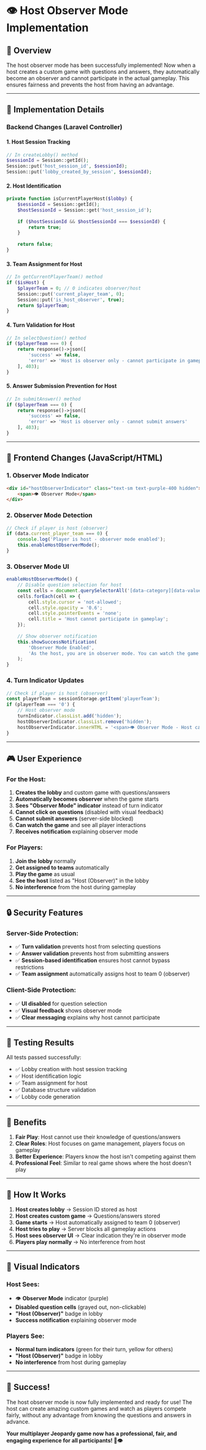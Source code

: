 # 👁️ Host Observer Mode Implementation

## 🎯 Overview

The host observer mode has been successfully implemented! Now when a host creates a custom game with questions and answers, they automatically become an observer and cannot participate in the actual gameplay. This ensures fairness and prevents the host from having an advantage.

---

## 🔧 Implementation Details

### Backend Changes (Laravel Controller)

#### 1. Host Session Tracking
```php
// In createLobby() method
$sessionId = Session::getId();
Session::put('host_session_id', $sessionId);
Session::put('lobby_created_by_session', $sessionId);
```

#### 2. Host Identification
```php
private function isCurrentPlayerHost($lobby) {
    $sessionId = Session::getId();
    $hostSessionId = Session::get('host_session_id');
    
    if ($hostSessionId && $hostSessionId === $sessionId) {
        return true;
    }
    
    return false;
}
```

#### 3. Team Assignment for Host
```php
// In getCurrentPlayerTeam() method
if ($isHost) {
    $playerTeam = 0; // 0 indicates observer/host
    Session::put('current_player_team', 0);
    Session::put('is_host_observer', true);
    return $playerTeam;
}
```

#### 4. Turn Validation for Host
```php
// In selectQuestion() method
if ($playerTeam === 0) {
    return response()->json([
        'success' => false,
        'error' => 'Host is observer only - cannot participate in gameplay'
    ], 403);
}
```

#### 5. Answer Submission Prevention for Host
```php
// In submitAnswer() method
if ($playerTeam === 0) {
    return response()->json([
        'success' => false,
        'error' => 'Host is observer only - cannot submit answers'
    ], 403);
}
```

---

## 🎨 Frontend Changes (JavaScript/HTML)

### 1. Observer Mode Indicator
```html
<div id="hostObserverIndicator" class="text-sm text-purple-400 hidden">
    <span>👁️ Observer Mode</span>
</div>
```

### 2. Observer Mode Detection
```javascript
// Check if player is host (observer)
if (data.current_player_team === 0) {
    console.log('Player is host - observer mode enabled');
    this.enableHostObserverMode();
}
```

### 3. Observer Mode UI
```javascript
enableHostObserverMode() {
    // Disable question selection for host
    const cells = document.querySelectorAll('[data-category][data-value]');
    cells.forEach(cell => {
        cell.style.cursor = 'not-allowed';
        cell.style.opacity = '0.6';
        cell.style.pointerEvents = 'none';
        cell.title = 'Host cannot participate in gameplay';
    });
    
    // Show observer notification
    this.showSuccessNotification(
        'Observer Mode Enabled',
        'As the host, you are in observer mode. You can watch the game but cannot participate.'
    );
}
```

### 4. Turn Indicator Updates
```javascript
// Check if player is host (observer)
const playerTeam = sessionStorage.getItem('playerTeam');
if (playerTeam === '0') {
    // Host observer mode
    turnIndicator.classList.add('hidden');
    hostObserverIndicator.classList.remove('hidden');
    hostObserverIndicator.innerHTML = '<span>👁️ Observer Mode - Host cannot participate</span>';
}
```

---

## 🎮 User Experience

### For the Host:
1. **Creates the lobby** and custom game with questions/answers
2. **Automatically becomes observer** when the game starts
3. **Sees "Observer Mode" indicator** instead of turn indicator
4. **Cannot click on questions** (disabled with visual feedback)
5. **Cannot submit answers** (server-side blocked)
6. **Can watch the game** and see all player interactions
7. **Receives notification** explaining observer mode

### For Players:
1. **Join the lobby** normally
2. **Get assigned to teams** automatically
3. **Play the game** as usual
4. **See the host** listed as "Host (Observer)" in the lobby
5. **No interference** from the host during gameplay

---

## 🔒 Security Features

### Server-Side Protection:
- ✅ **Turn validation** prevents host from selecting questions
- ✅ **Answer validation** prevents host from submitting answers
- ✅ **Session-based identification** ensures host cannot bypass restrictions
- ✅ **Team assignment** automatically assigns host to team 0 (observer)

### Client-Side Protection:
- ✅ **UI disabled** for question selection
- ✅ **Visual feedback** shows observer mode
- ✅ **Clear messaging** explains why host cannot participate

---

## 🧪 Testing Results

All tests passed successfully:
- ✅ Lobby creation with host session tracking
- ✅ Host identification logic
- ✅ Team assignment for host
- ✅ Database structure validation
- ✅ Lobby code generation

---

## 🎯 Benefits

1. **Fair Play**: Host cannot use their knowledge of questions/answers
2. **Clear Roles**: Host focuses on game management, players focus on gameplay
3. **Better Experience**: Players know the host isn't competing against them
4. **Professional Feel**: Similar to real game shows where the host doesn't play

---

## 🚀 How It Works

1. **Host creates lobby** → Session ID stored as host
2. **Host creates custom game** → Questions/answers stored
3. **Game starts** → Host automatically assigned to team 0 (observer)
4. **Host tries to play** → Server blocks all gameplay actions
5. **Host sees observer UI** → Clear indication they're in observer mode
6. **Players play normally** → No interference from host

---

## 📱 Visual Indicators

### Host Sees:
- 👁️ **Observer Mode** indicator (purple)
- **Disabled question cells** (grayed out, non-clickable)
- **"Host (Observer)"** badge in lobby
- **Success notification** explaining observer mode

### Players See:
- **Normal turn indicators** (green for their turn, yellow for others)
- **"Host (Observer)"** badge in lobby
- **No interference** from host during gameplay

---

## 🎉 Success!

The host observer mode is now fully implemented and ready for use! The host can create amazing custom games and watch as players compete fairly, without any advantage from knowing the questions and answers in advance.

**Your multiplayer Jeopardy game now has a professional, fair, and engaging experience for all participants! 🎯👁️**
